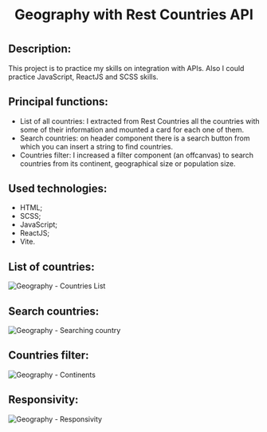 <h1 align="center">Geography with Rest Countries API<h1>

## Description:

This project is to practice my skills on integration with APIs. Also I could practice JavaScript, ReactJS and SCSS skills.

## Principal functions:

- List of all countries: I extracted from Rest Countries all the countries with some of their information and mounted a card for each one of them.
- Search countries: on header component there is a search button from which you can insert a string to find countries.
- Countries filter: I increased a filter component (an offcanvas) to search countries from its continent, geographical size or population size.

## Used technologies:

- HTML;
- SCSS;
- JavaScript;
- ReactJS;
- Vite.

## List of countries:
![Geography - Countries List](https://github.com/matheusramosdossantos/geography-with-rest-countries-api/assets/150397758/84601028-2c68-491b-bbb3-a17353be8e0a)


## Search countries: 
![Geography - Searching country](https://github.com/matheusramosdossantos/geography-with-rest-countries-api/assets/150397758/c4bdfc4e-0e5f-4527-954e-c726b80d0113)


## Countries filter: 
![Geography - Continents](https://github.com/matheusramosdossantos/geography-with-rest-countries-api/assets/150397758/35b10c93-5d1d-41ab-ad62-7828e4037565)


## Responsivity:
![Geography - Responsivity](https://github.com/matheusramosdossantos/geography-with-rest-countries-api/assets/150397758/e7495213-f625-4950-910e-d4acb00f8d4f)


